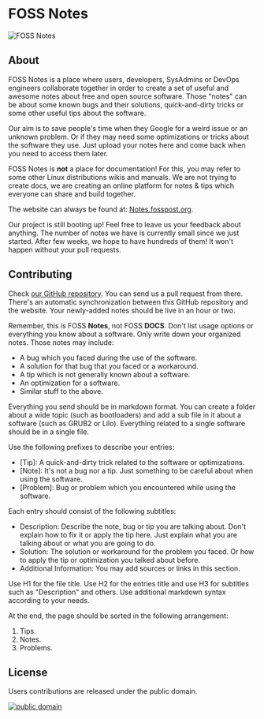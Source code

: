 # FOSS Notes

![FOSS Notes](https://i.ibb.co/SPs41P3/cover.png)

## About

FOSS Notes is a place where users, developers, SysAdmins or DevOps engineers collaborate together in order to create a set of useful and awesome notes about free and open source software. Those "notes" can be about some known bugs and their solutions, quick-and-dirty tricks or some other useful tips about the software.

Our aim is to save people's time when they Google for a weird issue or an unknown problem. Or if they may need some optimizations or tricks about the software they use. Just upload your notes here and come back when you need to access them later.

FOSS Notes is **not** a place for documentation! For this, you may refer to some other Linux distributions wikis and manuals. We are not trying to create docs, we are creating an online platform for notes & tips which everyone can share and build together.

The website can always be found at: [Notes.fosspost.org](https://Notes.fosspost.org).

Our project is still booting up! Feel free to leave us your feedback about anything. The number of notes we have is currently small since we just started. After few weeks, we hope to have hundreds of them! It won't happen without your pull requests.

## Contributing

Check [our GitHub repository](https://github.com/foss-project/fossnotes). You can send us a pull request from there. There's an automatic synchronization between this GitHub repository and the website. Your newly-added notes should be live in an hour or two.

Remember, this is FOSS **Notes**, not FOSS **DOCS**. Don't list usage options or everything you know about a software. Only write down your organized notes. Those notes may include:

* A bug which you faced during the use of the software.
* A solution for that bug that you faced or a workaround.
* A tip which is not generally known about a software.
* An optimization for a software.
* Similar stuff to the above.

Everything you send should be in markdown format. You can create a folder about a wide topic (such as bootloaders) and add a sub file in it about a software (such as GRUB2 or Lilo). Everything related to a single software should be in a single file.

Use the following prefixes to describe your entries:

* [Tip]: A quick-and-dirty trick related to the software or optimizations.
* [Note]: It's not a bug nor a tip. Just something to be careful about when using the software.
* [Problem]: Bug or problem which you encountered while using the software.

Each entry should consist of the following subtitles:

* Description: Describe the note, bug or tip you are talking about. Don't explain how to fix it or apply the tip here. Just explain what you are talking about or what you are going to do.
* Solution: The solution or workaround for the problem you faced. Or how to apply the tip or optimization you talked about before.
* Additional Information: You may add sources or links in this section.

Use H1 for the file title. Use H2 for the entries title and use H3 for subtitles such as "Description" and others. Use additional markdown syntax according to your needs.

At the end, the page should be sorted in the following arrangement: 

1. Tips.
2. Notes.
3. Problems.

## License

Users contributions are released under the public domain.

[![public domain](https://i.imgur.com/AEB5eGA.png)](http://fairuse.stanford.edu/overview/public-domain/welcome/)

